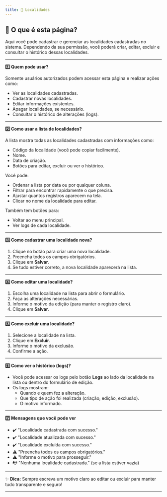 ```yaml
---
title: 🏢 Localidades
---
```



## 📄 O que é esta página?
Aqui você pode cadastrar e gerenciar as localidades cadastradas no sistema. Dependendo da sua permissão, você poderá criar, editar, excluir e consultar o histórico dessas localidades.

---

<summary><strong>1️⃣ Quem pode usar?</summary></strong>

Somente usuários autorizados podem acessar esta página e realizar ações como:

- Ver as localidades cadastradas.
- Cadastrar novas localidades.
- Editar informações existentes.
- Apagar localidades, se necessário.
- Consultar o histórico de alterações (logs).

---

<summary><strong>2️⃣ Como usar a lista de localidades?</summary></strong>

A lista mostra todas as localidades cadastradas com informações como:

- Código da localidade (você pode copiar facilmente).
- Nome.
- Data de criação.
- Botões para editar, excluir ou ver o histórico.

Você pode:

- Ordenar a lista por data ou por qualquer coluna.
- Filtrar para encontrar rapidamente o que precisa.
- Ajustar quantos registros aparecem na tela.
- Clicar no nome da localidade para editar.

Também tem botões para:

- Voltar ao menu principal.
- Ver logs de cada localidade.

---

<summary><strong>3️⃣ Como cadastrar uma localidade nova?</summary></strong>

1. Clique no botão para criar uma nova localidade.
2. Preencha todos os campos obrigatórios.
3. Clique em **Salvar**.
4. Se tudo estiver correto, a nova localidade aparecerá na lista.

---

<summary><strong>4️⃣ Como editar uma localidade?</summary></strong>

1. Escolha uma localidade na lista para abrir o formulário.
2. Faça as alterações necessárias.
3. Informe o motivo da edição (para manter o registro claro).
4. Clique em **Salvar**.

---

<summary><strong>5️⃣ Como excluir uma localidade?</summary></strong>

1. Selecione a localidade na lista.
2. Clique em **Excluir**.
3. Informe o motivo da exclusão.
4. Confirme a ação.

---

<summary><strong>6️⃣ Como ver o histórico (logs)?</summary></strong>

- Você pode acessar os logs pelo botão **Logs** ao lado da localidade na lista ou dentro do formulário de edição.
- Os logs mostram:
  - Quando e quem fez a alteração.
  - Que tipo de ação foi realizada (criação, edição, exclusão).
  - O motivo informado.

---

<summary><strong>7️⃣ Mensagens que você pode ver</summary></strong>

- ✔️ "Localidade cadastrada com sucesso."
- ✔️ "Localidade atualizada com sucesso."
- ✔️ "Localidade excluída com sucesso."
- ⚠️ "Preencha todos os campos obrigatórios."
- ⚠️ "Informe o motivo para prosseguir."
- 📭 "Nenhuma localidade cadastrada." (se a lista estiver vazia)

---

✨ **Dica:** Sempre escreva um motivo claro ao editar ou excluir para manter tudo transparente e seguro!

---